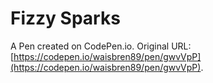 # Fizzy Sparks

A Pen created on CodePen.io. Original URL: [https://codepen.io/waisbren89/pen/gwvVpP](https://codepen.io/waisbren89/pen/gwvVpP).


